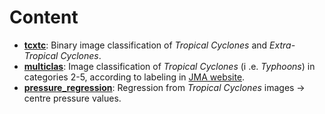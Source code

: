 # Content

*   **[tcxtc](tcxtc)**: Binary image classification of *Tropical Cyclones* and 
    *Extra-Tropical Cyclones*.
*   **[multiclas](multiclass)**: Image classification of *Tropical Cyclones* (i
    .e. *Typhoons*) in categories 2-5, according to labeling in 
    [JMA website](http://www.jma.go.jp/jma/jma-eng/jma-center/rsmc-hp-pub-eg/Besttracks/e_format_bst.html).
*   **[pressure_regression](pressure_regression)**: Regression from 
    *Tropical Cyclones* images -> centre pressure values. 
